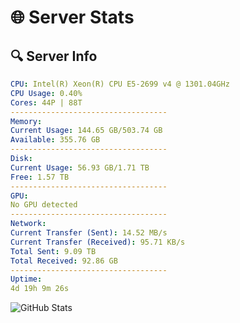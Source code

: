 # 🌐 Server Stats
## 🔍 Server Info
```yaml
CPU: Intel(R) Xeon(R) CPU E5-2699 v4 @ 1301.04GHz
CPU Usage: 0.40%
Cores: 44P | 88T
-----------------------------------
Memory:
Current Usage: 144.65 GB/503.74 GB
Available: 355.76 GB
-----------------------------------
Disk:
Current Usage: 56.93 GB/1.71 TB
Free: 1.57 TB
-----------------------------------
GPU:
No GPU detected
-----------------------------------
Network:
Current Transfer (Sent): 14.52 MB/s
Current Transfer (Received): 95.71 KB/s
Total Sent: 9.09 TB
Total Received: 92.86 GB
-----------------------------------
Uptime:
4d 19h 9m 26s
```
![GitHub Stats](https://img.shields.io/badge/Updated-2025-03-12_16:32:15-blue)